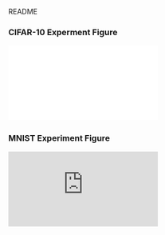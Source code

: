 README
### CIFAR-10 Experment Figure ###
![image](/CIFAR10_result1.pdf)
### MNIST Experiment Figure ###
![image](https://github.com/emiyacody/EqBaB/blob/main/MNIST%20result1.pdf)
